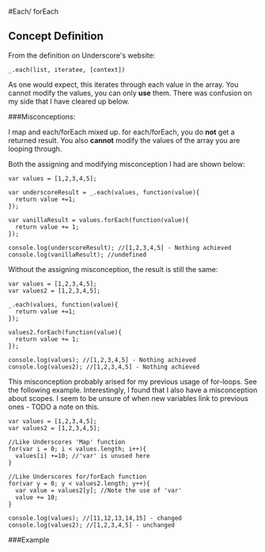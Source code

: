 #Each/ forEach

## Concept Definition
From the definition on Underscore's website:  

~~~
_.each(list, iteratee, [context]) 
~~~

As one would expect, this iterates through each value in the array. You cannot modify the values, you can only **use** them. There was confusion on my side that I have cleared up below.


###Misconceptions:

I map and each/forEach mixed up. for each/forEach, you do **not** get a returned result. You also **cannot** modify the values of the array you are looping through.

Both the assigning and modifying misconception I had are shown below:

~~~
var values = [1,2,3,4,5];

var underscoreResult = _.each(values, function(value){
  return value +=1;
});

var vanillaResult = values.forEach(function(value){
  return value += 1;
});

console.log(underscoreResult); //[1,2,3,4,5] - Nothing achieved
console.log(vanillaResult); //undefined
~~~

Without the assigning misconception, the result is still the same:

~~~
var values = [1,2,3,4,5];
var values2 = [1,2,3,4,5];

_.each(values, function(value){
  return value +=1;
});

values2.forEach(function(value){
  return value += 1;
});

console.log(values); //[1,2,3,4,5] - Nothing achieved
console.log(values2); //[1,2,3,4,5] - Nothing achieved
~~~

This misconception probably arised for my previous usage of for-loops. See the following example. Interestingly, I found that I also have a misconception about scopes. I seem to be unsure of when new variables link to previous ones - TODO a note on this.

~~~
var values = [1,2,3,4,5];
var values2 = [1,2,3,4,5];

//Like Underscores 'Map' function
for(var i = 0; i < values.length; i++){
  values[i] +=10; //'var' is unused here
}

//Like Underscores for/forEach function
for(var y = 0; y < values2.length; y++){
  var value = values2[y]; //Note the use of 'var'
  value += 10;
}

console.log(values); //[11,12,13,14,15] - changed
console.log(values2); //[1,2,3,4,5] - unchanged
~~~

###Example
